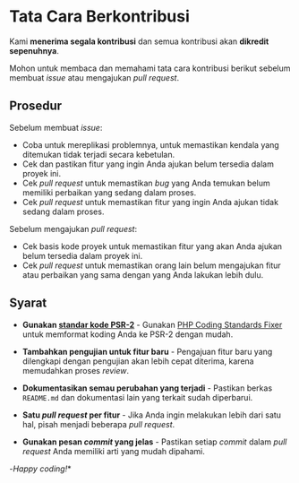 # Tata Cara Berkontribusi
Kami **menerima segala kontribusi** dan semua kontribusi akan **dikredit sepenuhnya**.

Mohon untuk membaca dan memahami tata cara kontribusi berikut sebelum membuat _issue_ atau mengajukan _pull request_.

## Prosedur
Sebelum membuat _issue_:
- Coba untuk mereplikasi problemnya, untuk memastikan kendala yang ditemukan tidak terjadi secara kebetulan.
- Cek dan pastikan fitur yang ingin Anda ajukan belum tersedia dalam proyek ini.
- Cek _pull request_ untuk memastikan _bug_ yang Anda temukan belum memiliki perbaikan yang sedang dalam proses.
- Cek _pull request_ untuk memastikan fitur yang ingin Anda ajukan tidak sedang dalam proses.

Sebelum mengajukan _pull request_:
- Cek basis kode proyek untuk memastikan fitur yang akan Anda ajukan belum tersedia dalam proyek ini.
- Cek _pull request_ untuk memastikan orang lain belum mengajukan fitur atau perbaikan yang sama dengan yang Anda lakukan lebih dulu.

## Syarat
- **Gunakan [standar kode PSR-2](https://github.com/php-fig/fig-standards/blob/master/accepted/PSR-2-coding-style-guide.md)** - Gunakan [PHP Coding Standards Fixer](https://github.com/FriendsOfPHP/PHP-CS-Fixer) untuk memformat koding Anda ke PSR-2 dengan mudah.

- **Tambahkan pengujian untuk fitur baru** - Pengajuan fitur baru yang dilengkapi dengan pengujian akan lebih cepat diterima, karena memudahkan proses _review_.

- **Dokumentasikan semau perubahan yang terjadi** - Pastikan berkas `README.md` dan dokumentasi lain yang terkait sudah diperbarui.

- **Satu _pull request_ per fitur** - Jika Anda ingin melakukan lebih dari satu hal, pisah menjadi beberapa _pull request_.

- **Gunakan pesan _commit_ yang jelas** - Pastikan setiap _commit_ dalam _pull request_ Anda memiliki arti yang mudah dipahami.

-*Happy coding!**
